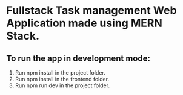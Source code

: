 # Fullstack Task management Web Application made using MERN Stack.

## To run the app in development mode:
1. Run npm install in the project folder.
2. Run npm install in the frontend folder.
3. Run npm run dev in the project folder.